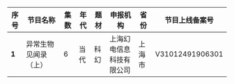  序号 | 节目名称 | 集数 | 年代 | 题材 | 申报机构 | 省份 | 节目上线备案号 
---|---|---|---|---|---|---|---
 **1** | 异常生物见闻录（上） | 6 | 当代 | 科幻 | 上海幻电信息科技有限公司 | 上海市 | V31012491906301 